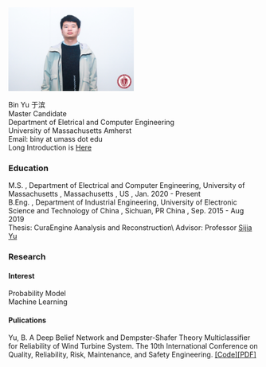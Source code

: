 <img src="Image.jpg" width="50%" height="50%">

Bin Yu 于滨\
Master Candidate\
Department of Eletrical and Computer Engineering\
University of Massachusetts Amherst\
Email: biny at umass dot edu\
Long Introduction is [Here](Resume_Bin-Yu_PDF.pdf)
### Education
M.S. , Department of Electrical and Computer Engineering, University of Massachusetts , Massachusetts , US , Jan. 2020 - Present\
B.Eng. , Department of Industrial Engineering, University of Electronic Science and Technology of China ,  Sichuan, PR China , Sep. 2015 - Aug 2019\
Thesis: CuraEngine Aanalysis and Reconstruction\ 
Advisor: Professor [Sijia Yu](https://www.smee.uestc.edu.cn/info/1177/8369.htm)
### Research
#### Interest
Probability Model\
Machine Learning
#### Pulications
Yu, B. A Deep Belief Network and Dempster-Shafer Theory Multiclassifier for Reliability of Wind Turbine System. The 10th International Conference on Quality, Reliability, Risk, Maintenance, and Safety Engineering. [[Code]](https://github.com/kyuBin422/DBN-DS-Multiclassifier)[[PDF]](https://drive.google.com/file/d/11ZKaIRoNQ6FFBc5W5U5qzgpTDDsowxj2/view)
